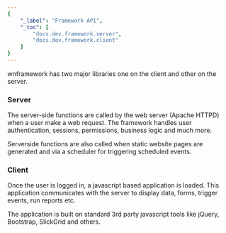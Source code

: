 ```yaml
---
{
	"_label": "Framework API",
	"_toc": [
		"docs.dev.framework.server",
		"docs.dev.framework.client"
	]
}
---
```

wnframework has two major libraries one on the client and other on the server.

### Server

The server-side functions are called by the web server (Apache HTTPD) when a user make a web request. The framework handles user authentication, sessions, permissions, business logic and much more.

Serverside functions are also called when static website pages are generated and via a scheduler for triggering scheduled events.

### Client

Once the user is logged in, a javascript based application is loaded. This application communicates with the server to display data, forms, trigger events, run reports etc.

The application is built on standard 3rd party javascript tools like jQuery, Bootstrap,
SlickGrid and others.